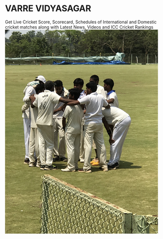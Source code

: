 # VARRE VIDYASAGAR
Get Live Cricket Score, Scorecard, Schedules of International and Domestic cricket matches along with Latest News, Videos and ICC Cricket Rankings
![Cricket photo](cricket.JPG)